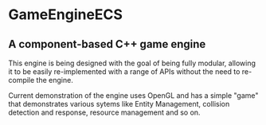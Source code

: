 # GameEngineECS
## A component-based C++ game engine

This engine is being designed with the goal of being fully modular, allowing it to be easily re-implemented with a range of APIs without the need to re-compile the engine.

Current demonstration of the engine uses OpenGL and has a simple "game" that demonstrates various sytems like Entity Management, collision detection and response, resource management and so on.
